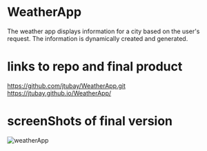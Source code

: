 # WeatherApp
The weather app displays information for a city based on the user's request. The information is dynamically created and generated. 

# links to repo and final product
https://github.com/jtubay/WeatherApp.git
https://jtubay.github.io/WeatherApp/

# screenShots of final version
![weatherApp](https://user-images.githubusercontent.com/54481806/67913041-310fda00-fb62-11e9-9674-cb9fdb83277b.png)
